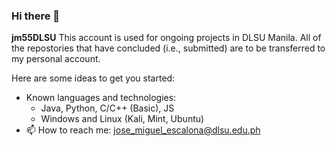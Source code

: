 ### Hi there 👋

**jm55DLSU**
This account is used for ongoing projects in DLSU Manila.
All of the repostories that have concluded (i.e., submitted) are to be transferred to my personal account.

Here are some ideas to get you started:
- Known languages and technologies:
  - Java, Python, C/C++ (Basic), JS
  - Windows and Linux (Kali, Mint, Ubuntu)
- 📫 How to reach me: jose_miguel_escalona@dlsu.edu.ph
